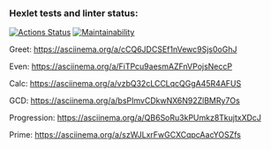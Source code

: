 
### Hexlet tests and linter status:
[![Actions Status](https://github.com/ssidorovan/java-project-61/workflows/hexlet-check/badge.svg)](https://github.com/ssidorovan/java-project-61/actions)
[![Maintainability](https://api.codeclimate.com/v1/badges/74b9c77994449ec288ea/maintainability)](https://codeclimate.com/github/ssidorovan/java-project-61/maintainability)

Greet: https://asciinema.org/a/cCQ6JDCSEf1nVewc9Sjs0oGhJ

Even: https://asciinema.org/a/FiTPcu9aesmAZFnVPojsNeccP

Calc: https://asciinema.org/a/vzbQ32cLCCLqcQGgA45R4AFUS

GCD: https://asciinema.org/a/bsPImvCDkwNX6N92ZlBMRy7Os

Progression: https://asciinema.org/a/QB6SoRu3kPUmkz8TkujtxXDcJ

Prime: https://asciinema.org/a/szWJLxrFwGCXCqpcAacYOSZfs
